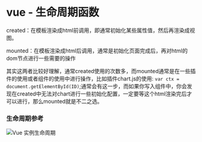 # vue - 生命周期函数

created：在模板渲染成html前调用，即通常初始化某些属性值，然后再渲染成视图。

mounted：在模板渲染成html后调用，通常是初始化页面完成后，再对html的dom节点进行一些需要的操作

其实这两者比较好理解，通常created使用的次数多，而mounted通常是在一些插件的使用或者组件的使用中进行操作，比如插件chart.js的使用: `var ctx = document.getElementById(ID)`;通常会有这一步，而如果你写入组件中，你会发现在created中无法对chart进行一些初始化配置，一定要等这个html渲染完后才可以进行，那么mounted就是不二之选。

### 生命周期参考

![Vue 实例生命周期](https://cn.vuejs.org/images/lifecycle.png)



